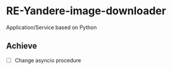 # RE-Yandere-image-downloader

Application/Service based on Python

## Achieve

- [ ] Change asyncio procedure

